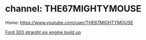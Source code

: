 # channel: THE67MIGHTYMOUSE
Home: https://www.youtube.com/user/THE67MIGHTYMOUSE

[Ford 300 straight six engine build up](https://youtu.be/W8Mb9SAS4xI)
